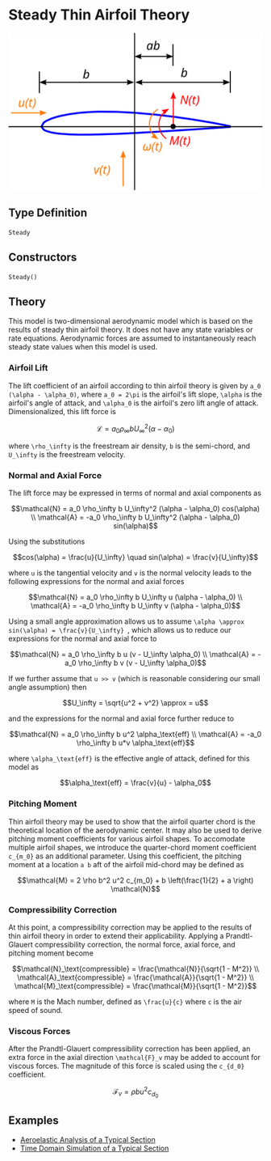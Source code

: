 # Steady Thin Airfoil Theory

![](../../assets/airfoil-drawing.svg)

## Type Definition

```@docs
Steady
```

## Constructors

```@docs
Steady()
```

## Theory

This model is two-dimensional aerodynamic model which is based on the results of steady thin airfoil theory.  It does not have any state variables or rate equations.  Aerodynamic forces are assumed to instantaneously reach steady state values when this model is used.

### Airfoil Lift

The lift coefficient of an airfoil according to thin airfoil theory is given by ``a_0 (\alpha - \alpha_0)``, where ``a_0 = 2\pi`` is the airfoil's lift slope, ``\alpha`` is the airfoil's angle of attack, and ``\alpha_0`` is the airfoil's zero lift angle of attack. Dimensionalized, this lift force is
```math
\mathcal{L} = a_0 \rho_\infty b U_\infty^2 (\alpha - \alpha_0)
```
where ``\rho_\infty`` is the freestream air density, ``b`` is the semi-chord, and ``U_\infty`` is the freestream velocity.

### Normal and Axial Force

The lift force may be expressed in terms of normal and axial components as
```math
\mathcal{N} = a_0 \rho_\infty b U_\infty^2 (\alpha - \alpha_0) cos(\alpha) \\
\mathcal{A} = -a_0 \rho_\infty b U_\infty^2 (\alpha - \alpha_0) sin(\alpha)
```
Using the substitutions
```math
cos(\alpha) = \frac{u}{U_\infty} \quad sin(\alpha) = \frac{v}{U_\infty}
```
where ``u`` is the tangential velocity and ``v`` is the normal velocity leads to the following expressions for the normal and axial forces
```math
\mathcal{N} = a_0 \rho_\infty b U_\infty u (\alpha - \alpha_0) \\
\mathcal{A} = -a_0 \rho_\infty b U_\infty v (\alpha - \alpha_0)
```
Using a small angle approximation allows us to assume ``\alpha \approx sin(\alpha) = \frac{v}{U_\infty} ``, which allows us to reduce our expressions for the normal and axial force to 
```math
\mathcal{N} = a_0 \rho_\infty b u (v - U_\infty \alpha_0) \\
\mathcal{A} = -a_0 \rho_\infty b v (v - U_\infty \alpha_0)
```
If we further assume that ``u >> v`` (which is reasonable considering our small angle assumption) then
```math
U_\infty = \sqrt{u^2 + v^2} \approx = u
```
and the expressions for the normal and axial force further reduce to
```math
\mathcal{N} = a_0 \rho_\infty b u^2 \alpha_\text{eff} \\
\mathcal{A} = -a_0 \rho_\infty b u*v \alpha_\text{eff}
```
where ``\alpha_\text{eff}`` is the effective angle of attack, defined for this model as
```math
\alpha_\text{eff} = \frac{v}{u} - \alpha_0
```

### Pitching Moment

Thin airfoil theory may be used to show that the airfoil quarter chord is the theoretical location of the aerodynamic center.  It may also be used to derive pitching moment coefficients for various airfoil shapes.  To accomodate multiple airfoil shapes, we introduce the quarter-chord moment coefficient ``c_{m_0}`` as an additional parameter.  Using this coefficient, the pitching moment at a location ``a b`` aft of the airfoil mid-chord may be defined as
```math
\mathcal{M} = 2 \rho b^2 u^2 c_{m_0} + b \left(\frac{1}{2} + a \right) \mathcal{N}
```

### Compressibility Correction

At this point, a compressibility correction may be applied to the results of thin airfoil theory in order to extend their applicability.  Applying a Prandtl-Glauert compressibility correction, the normal force, axial force, and pitching moment become
```math
\mathcal{N}_\text{compressible} = \frac{\mathcal{N}}{\sqrt{1 - M^2}} \\
\mathcal{A}_\text{compressible} = \frac{\mathcal{A}}{\sqrt{1 - M^2}} \\
\mathcal{M}_\text{compressible} = \frac{\mathcal{M}}{\sqrt{1 - M^2}}
```
where ``M`` is the Mach number, defined as ``\frac{u}{c}`` where ``c`` is the air speed of sound. 

### Viscous Forces

After the Prandtl-Glauert compressibility correction has been applied, an extra force in the axial direction ``\mathcal{F}_v`` may be added to account for viscous forces.  The magnitude of this force is scaled using the ``c_{d_0}`` coefficient.

```math
\mathcal{F}_v = ρ b u^2 c_{d_0}
```

## Examples
 - [Aeroelastic Analysis of a Typical Section](@ref)
 - [Time Domain Simulation of a Typical Section](@ref)

